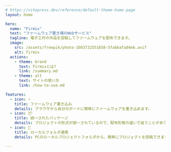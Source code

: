 ```yaml
---
# https://vitepress.dev/reference/default-theme-home-page
layout: home

hero:
  name: "Firmix"
  text: "ファームウェア置き場のWebサービス"
  tagline: 電子工作の作品を投稿してファームウェアを配布できます。
  image:
    src: /assets/freepik/photo-1603732551658-5fabbafa84eb.avif
    alt: firmix
  actions:
    - theme: brand
      text: Firmixとは?
      link: /summary.md
    - theme: alt
      text: サイトの使い方
      link: /how-to-use.md

features:
  - icon: ⚡
    title: ファームウェア書き込み
    details: ブラウザから自分のボードに簡単にファームウェアを書き込めます。
  - icon: 📦
    title: 統一されたパッケージ
    details: プロジェクトの形式が統一されているので、配布形態の違いで迷うことがありません。
  - icon: 📁
    title: ローカルフォルダ連携
    details: PCのローカルプロジェクトフォルダから、簡単にプロジェクトを投稿できます。

---
```



